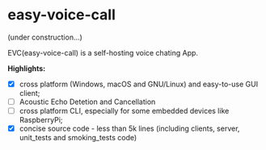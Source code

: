 # easy-voice-call
(under construction...) 

EVC(easy-voice-call) is a self-hosting voice chating App. 

**Highlights:**
- [x] cross platform (Windows, macOS and GNU/Linux) and easy-to-use GUI client;
- [ ] Acoustic Echo Detetion and Cancellation
- [ ] cross platform CLI, especially for some embedded devices like RaspberryPi;
- [x] concise source code - less than 5k lines (including clients, server, unit_tests and smoking_tests code)
